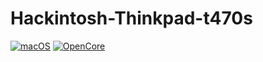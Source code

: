 # Hackintosh-Thinkpad-t470s

[![macOS](https://img.shields.io/badge/macOS-Ventura-orange)](https://www.apple.com/macos/ventura/)
[![OpenCore](https://img.shields.io/badge/OpenCore-1.0.2-blue)](https://github.com/acidanthera/OpenCorePkg)
